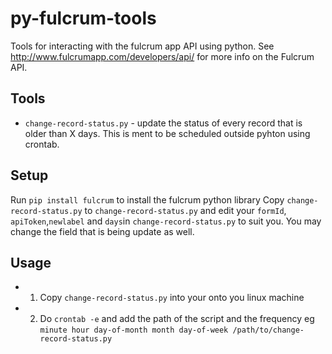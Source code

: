 # py-fulcrum-tools

Tools for interacting with the fulcrum app API using python. See http://www.fulcrumapp.com/developers/api/ for more info on the Fulcrum API.

## Tools

* `change-record-status.py` - update the status of every record that is older than X days. This is ment to be scheduled outside pyhton using crontab.

## Setup

Run `pip install fulcrum` to install the fulcrum python library 
Copy `change-record-status.py` to `change-record-status.py` and edit your `formId`, `apiToken`,`newlabel` and `days`in `change-record-status.py` to suit you. You may change the field that is being update as well.

## Usage

* 1. Copy `change-record-status.py` into your onto you linux machine
* 2. Do `crontab -e` and add the path of the script and the frequency eg `minute hour day-of-month month day-of-week /path/to/change-record-status.py`


